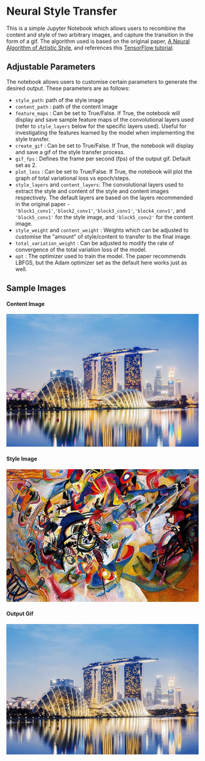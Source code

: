 # Neural Style Transfer

This is a simple Jupyter Notebook which allows users to recombine the content and style of two arbitrary images, and capture the transition in the form of a gif. The algorithm used is based on the original paper, [A Neural Algorithm of Artistic Style](https://arxiv.org/abs/1508.06576), and references this [TensorFlow tutorial](https://www.tensorflow.org/tutorials/generative/style_transfer).

## Adjustable Parameters

The notebook allows users to customise certain parameters to generate the desired output. These parameters are as follows:

- `style_path`: path of the style image
- `content_path` : path of the content image
- `feature_maps` : Can be set to True/False. If True, the notebook will display and save sample feature maps of the convolutional layers used (refer to `style_layers` below for the specific layers used). Useful for investigating the features learned by the model when implementing the style transfer.
- `create_gif` : Can be set to True/False. If True, the notebook will display and save a gif of the style transfer process.
- `gif_fps` : Defines the frame per second (fps) of the output gif. Default set as 2.
- `plot_loss` : Can be set to True/False. If True, the notebook will plot the graph of total variational loss vs epoch/steps.
- `style_layers` and `content_layers`: The convolutional layers used to extract the style and content of the style and content images respectively. The default layers are based on the layers recommended in the original paper - `'block1_conv1'`,`'block2_conv1'`,`'block3_conv1'`,`'block4_conv1'`, and `'block5_conv1'` for the style image, and `'block5_conv2'` for the content image.
- `style_weight` and `content_weight` : Weights which can be adjusted to customise the "amount" of style/content to transfer to the final image.
- `total_variation_weight` : Can be adjusted to modify the rate of convergence of the total variation loss of the model.
- `opt` : The optimizer used to train the model. The paper recommends LBFGS, but the Adam optimizer set as the default here works just as well.

## Sample Images

#### Content Image

<img src="MBS_content.jpg" width="512" height="347">

#### Style Image

<img src="CompositionVII_style.jpg" width="512" height="347">

#### Output Gif

![Image Error](NST.gif)
